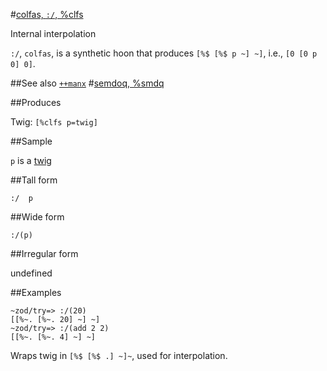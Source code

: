 #[colfas, `:/`, %clfs](#clfs)

Internal interpolation

`:/`, `colfas`,  is a synthetic hoon that produces `[%$ [%$ p ~] ~]`, i.e., `[0 [0 p 0] 0]`.

##See also
[`++manx`]()
#[semdoq, %smdq](#smdq)

##Produces

Twig: `[%clfs p=twig]` 

##Sample

`p` is a [twig]()

##Tall form

    :/  p

##Wide form

    :/(p)

##Irregular form

undefined

##Examples

    ~zod/try=> :/(20)
    [[%~. [%~. 20] ~] ~]
    ~zod/try=> :/(add 2 2)
    [[%~. [%~. 4] ~] ~]

Wraps twig in `[%$ [%$ .] ~]~`, used for interpolation.
